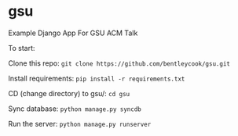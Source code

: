 # gsu
Example Django App For GSU ACM Talk

To start:

Clone this repo:
```git clone https://github.com/bentleycook/gsu.git```

Install requirements:
```pip install -r requirements.txt```

CD (change directory) to gsu/:
```cd gsu```

Sync database:
```python manage.py syncdb```

Run the server:
```python manage.py runserver```